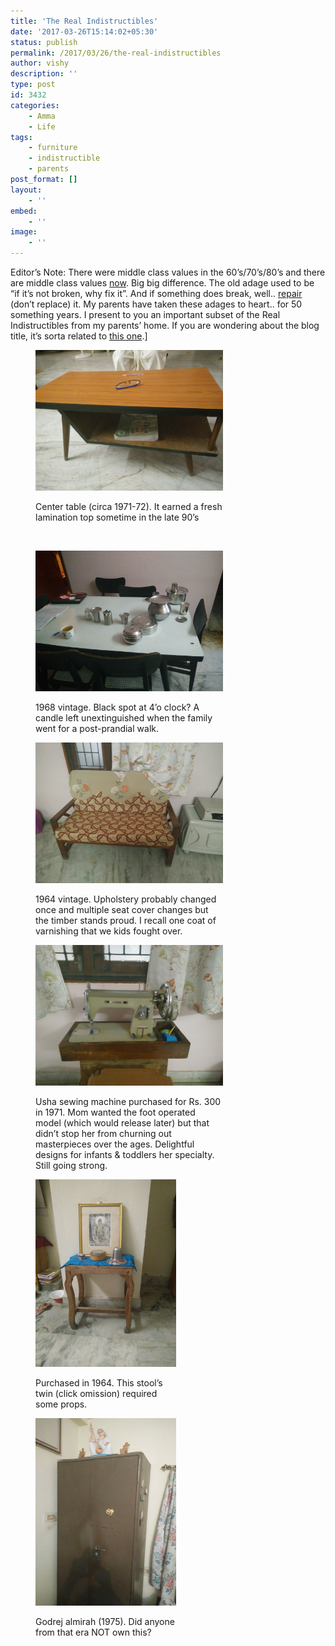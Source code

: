 ```yaml
---
title: 'The Real Indistructibles'
date: '2017-03-26T15:14:02+05:30'
status: publish
permalink: /2017/03/26/the-real-indistructibles
author: vishy
description: ''
type: post
id: 3432
categories: 
    - Amma
    - Life
tags:
    - furniture
    - indistructible
    - parents
post_format: []
layout:
    - ''
embed:
    - ''
image:
    - ''
---
```

Editor’s Note: There were middle class values in the 60’s/70’s/80’s and there are middle class values <span style="text-decoration: underline;">now</span>. Big big difference. The old adage used to be “if it’s not broken, why fix it”. And if something does break, well.. <span style="text-decoration: underline;">repair</span> (don’t replace) it. My parents have taken these adages to heart.. for 50 something years. I present to you an important subset of the Real Indistructibles from my parents’ home. If you are wondering about the blog title, it’s sorta related to [this one](http://www.ulaar.com/2016/09/03/the-indistructibles/).\]

<figure aria-describedby="caption-attachment-3439" class="wp-caption alignleft" id="attachment_3439" style="width: 300px">

[![IMG_20170224_184621](../../../../uploads/2017/03/IMG_20170224_184621-1.jpg)](http://www.ulaar.com/2017/03/26/the-real-indistructibles/img_20170224_184621-2/)<figcaption class="wp-caption-text" id="caption-attachment-3439">Center table (circa 1971-72). It earned a fresh lamination top sometime in the late 90’s</figcaption></figure>

*<span style="text-decoration: underline;">  
</span>*

<figure aria-describedby="caption-attachment-3433" class="wp-caption alignleft" id="attachment_3433" style="width: 300px">

[![IMG_20170224_181929](../../../../uploads/2017/03/IMG_20170224_181929.jpg)](http://www.ulaar.com/2017/03/26/the-real-indistructibles/img_20170224_181929/)<figcaption class="wp-caption-text" id="caption-attachment-3433">1968 vintage. Black spot at 4’o clock? A candle left unextinguished when the family went for a post-prandial walk.</figcaption></figure>

<figure aria-describedby="caption-attachment-3434" class="wp-caption alignleft" id="attachment_3434" style="width: 300px">

[![IMG_20170224_181947](../../../../uploads/2017/03/IMG_20170224_181947.jpg)](http://www.ulaar.com/2017/03/26/the-real-indistructibles/img_20170224_181947/)<figcaption class="wp-caption-text" id="caption-attachment-3434">1964 vintage. Upholstery probably changed once and multiple seat cover changes but the timber stands proud. I recall one coat of varnishing that we kids fought over.</figcaption></figure>

<figure aria-describedby="caption-attachment-3435" class="wp-caption alignleft" id="attachment_3435" style="width: 300px">

[![IMG_20170224_182012](../../../../uploads/2017/03/IMG_20170224_182012.jpg)](http://www.ulaar.com/2017/03/26/the-real-indistructibles/img_20170224_182012/)<figcaption class="wp-caption-text" id="caption-attachment-3435">Usha sewing machine purchased for Rs. 300 in 1971. Mom wanted the foot operated model (which would release later) but that didn’t stop her from churning out masterpieces over the ages. Delightful designs for infants &amp; toddlers her specialty. Still going strong.</figcaption></figure>

<figure aria-describedby="caption-attachment-3436" class="wp-caption alignleft" id="attachment_3436" style="width: 225px">

[![IMG_20170224_182256](../../../../uploads/2017/03/IMG_20170224_182256.jpg)](http://www.ulaar.com/2017/03/26/the-real-indistructibles/img_20170224_182256/)<figcaption class="wp-caption-text" id="caption-attachment-3436">Purchased in 1964. This stool’s twin (click omission) required some props.</figcaption></figure>

<figure aria-describedby="caption-attachment-3438" class="wp-caption alignleft" id="attachment_3438" style="width: 225px">

[![IMG_20170224_181847](../../../../uploads/2017/03/IMG_20170224_181847.jpg)](http://www.ulaar.com/2017/03/26/the-real-indistructibles/img_20170224_181847/)<figcaption class="wp-caption-text" id="caption-attachment-3438">Godrej almirah (1975). Did anyone from that era NOT own this?</figcaption></figure>